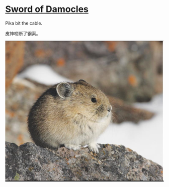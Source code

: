 # [Sword of Damocles](https://en.wikipedia.org/wiki/Damocles)

Pika bit the cable.

皮神咬断了钢索。

![image](pika.jpeg)